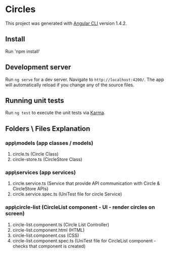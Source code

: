 # Circles

This project was generated with [Angular CLI](https://github.com/angular/angular-cli) version 1.4.2.

## Install
Run 'npm install'

## Development server

Run `ng serve` for a dev server. Navigate to `http://localhost:4200/`. The app will automatically reload if you change any of the source files.

## Running unit tests

Run `ng test` to execute the unit tests via [Karma](https://karma-runner.github.io).

## Folders \ Files Explanation
### app\models (app classes / models) 
1. circle.ts (Circle Class)
2. circle-store.ts (CircleStore Class)

### app\services (app services) 
1. circle.service.ts (Service that provide API communication with Circle & CircleStore APIs)
2. circle.service.spec.ts (UniTest file for circle Service)

### app\circle-list (CircleList component - UI - render circles on screen) 
1. circle-list.component.ts (Circle List Controller)
2. circle-list.component.html (HTML)
3. circle-list.component.css (CSS)
4. circle-list.component.spec.ts (UniTest file for CircleList component - checks that component is created)
